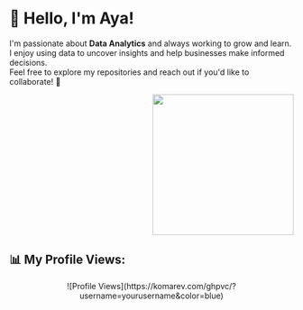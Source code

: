# 👋 Hello, I'm Aya!

I'm passionate about **Data Analytics** and always working to grow and learn.  
I enjoy using data to uncover insights and help businesses make informed decisions.  
Feel free to explore my repositories and reach out if you'd like to collaborate! 🚀

<p align="right">
  <img src="https://github.com/user-attachments/assets/7eb5880b-8059-43a7-a06b-2505211f7c2f" width="250" />
</p>

## 📊 My Profile Views:

<p align="center">
  ![Profile Views](https://komarev.com/ghpvc/?username=yourusername&color=blue)
</p>
